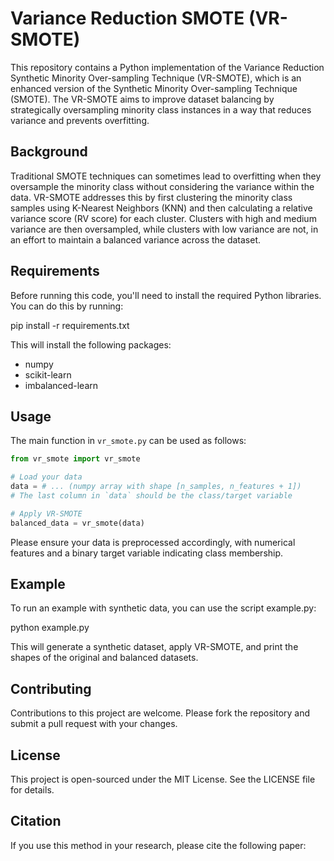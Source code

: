 # Variance Reduction SMOTE (VR-SMOTE)

This repository contains a Python implementation of the Variance Reduction Synthetic Minority Over-sampling Technique (VR-SMOTE), which is an enhanced version of the Synthetic Minority Over-sampling Technique (SMOTE). The VR-SMOTE aims to improve dataset balancing by strategically oversampling minority class instances in a way that reduces variance and prevents overfitting.

## Background

Traditional SMOTE techniques can sometimes lead to overfitting when they oversample the minority class without considering the variance within the data. VR-SMOTE addresses this by first clustering the minority class samples using K-Nearest Neighbors (KNN) and then calculating a relative variance score (RV score) for each cluster. Clusters with high and medium variance are then oversampled, while clusters with low variance are not, in an effort to maintain a balanced variance across the dataset.

## Requirements

Before running this code, you'll need to install the required Python libraries. You can do this by running:

pip install -r requirements.txt


This will install the following packages:

- numpy
- scikit-learn
- imbalanced-learn

## Usage

The main function in `vr_smote.py` can be used as follows:

```python
from vr_smote import vr_smote

# Load your data
data = # ... (numpy array with shape [n_samples, n_features + 1])
# The last column in `data` should be the class/target variable

# Apply VR-SMOTE
balanced_data = vr_smote(data)

```

Please ensure your data is preprocessed accordingly, with numerical features and a binary target variable indicating class membership.

## Example
To run an example with synthetic data, you can use the script example.py:

python example.py

This will generate a synthetic dataset, apply VR-SMOTE, and print the shapes of the original and balanced datasets.

## Contributing
Contributions to this project are welcome. Please fork the repository and submit a pull request with your changes.

## License
This project is open-sourced under the MIT License. See the LICENSE file for details.

## Citation
If you use this method in your research, please cite the following paper:
